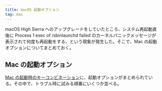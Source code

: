 ```yaml
---
title: macOS 起動オプション
tag: mac
---
```

macOS High Sierra へのアップグレードをしていたところ、システム再起動直後に
Process 1 exec of /sbinlaunchd failed
のカーネルパニックメッセージが表示されて何度も再起動をする、という現象が発生した。そこで、Mac の起動オプションについてまとめておく。

## Mac の起動オプション ##

[Mac の起動時のキーコンビネーション](https://support.apple.com/ja-jp/HT201255)に、起動オプションがまとめられている。その中で、トラブル時に試みる順番にいくつか並べる。







